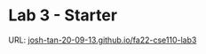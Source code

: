 # Lab 3 - Starter
URL: [josh-tan-20-09-13.github.io/fa22-cse110-lab3](https://josh-tan-20-09-13.github.io/fa22-cse110-lab3)
